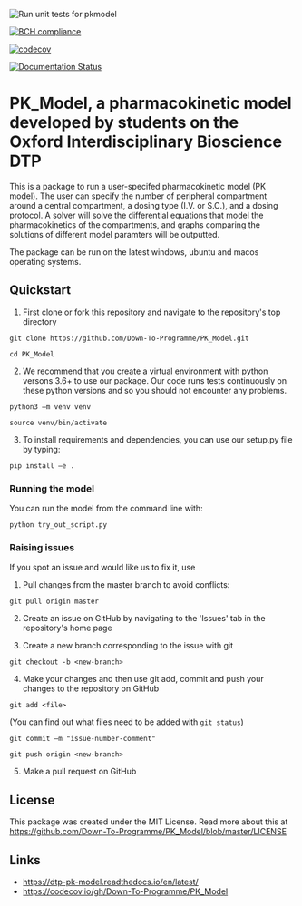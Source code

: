 ![Run unit tests for pkmodel](https://github.com/D-own-T-o-P-rogramme/PK_Model/workflows/Run%20unit%20tests%20for%20pkmodel/badge.svg)

[![BCH compliance](https://bettercodehub.com/edge/badge/Down-To-Programme/PK_Model?branch=master)](https://bettercodehub.com/)

[![codecov](https://codecov.io/gh/Down-To-Programme/PK_Model/branch/master/graph/badge.svg?token=UXOY8KCZQI)](undefined)

[![Documentation Status](https://readthedocs.org/projects/down-to-programmepkmodel/badge/?version=latest)](https://down-to-programmepkmodel.readthedocs.io/en/latest/?badge=latest)


# PK_Model, a pharmacokinetic model developed by students on the Oxford Interdisciplinary Bioscience DTP


This is a package to run a user-specifed pharmacokinetic model (PK model). The user can specify the number of peripheral compartment around a central compartment, a dosing type (I.V. or S.C.), and a dosing protocol. A solver will solve the differential equations that model the pharmacokinetics of the compartments, and graphs comparing the solutions of different model paramters will be outputted.  

The package can be run on the latest windows, ubuntu and macos operating systems.


## Quickstart 

1. First clone or fork this repository and navigate to the repository's top directory

`git clone https://github.com/Down-To-Programme/PK_Model.git`

`cd PK_Model`

2. We recommend that you create a virtual environment with python versons 3.6+ to use our package. Our code runs tests continuously on these python versions and so you should not encounter any problems.

`python3 –m venv venv` 

`source venv/bin/activate`

3. To install requirements and dependencies, you can use our setup.py file by typing:

`pip install –e .` 

### Running the model

You can run the model from the command line with:

`python try_out_script.py`


### Raising issues 

If you spot an issue and would like us to fix it, use

1. Pull changes from the master branch to avoid conflicts:

`git pull origin master` 

2. Create an issue on GitHub by navigating to the 'Issues' tab in the repository's home page 

3. Create a new branch corresponding to the issue with git

`git checkout -b <new-branch>`

4. Make your changes and then use git add, commit and push your changes to the repository on GitHub

`git add <file>`

(You can find out what files need to be added with `git status`)

`git commit –m "issue-number-comment"` 

`git push origin <new-branch> `

5. Make a pull request on GitHub

## License

This package was created under the MIT License. Read more about this at https://github.com/Down-To-Programme/PK_Model/blob/master/LICENSE

## Links

* https://dtp-pk-model.readthedocs.io/en/latest/
* https://codecov.io/gh/Down-To-Programme/PK_Model
